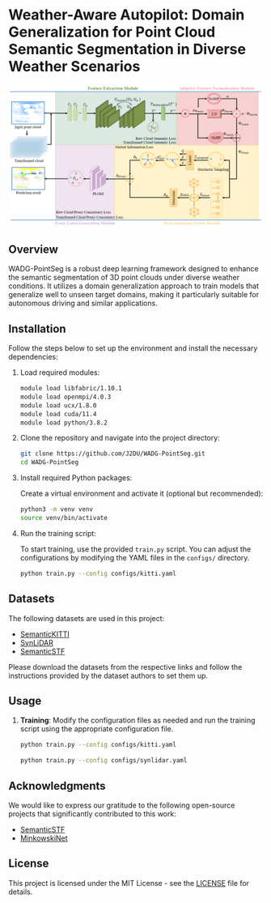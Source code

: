 # Weather-Aware Autopilot: Domain Generalization for Point Cloud Semantic Segmentation in Diverse Weather Scenarios

![Network Diagram](network.png)

## Overview

WADG-PointSeg is a robust deep learning framework designed to enhance the semantic segmentation of 3D point clouds under diverse weather conditions. It utilizes a domain generalization approach to train models that generalize well to unseen target domains, making it particularly suitable for autonomous driving and similar applications.

## Installation

Follow the steps below to set up the environment and install the necessary dependencies:

1. Load required modules:

    ```bash
    module load libfabric/1.10.1 
    module load openmpi/4.0.3
    module load ucx/1.8.0
    module load cuda/11.4
    module load python/3.8.2
    ```

2. Clone the repository and navigate into the project directory:

    ```bash
    git clone https://github.com/J2DU/WADG-PointSeg.git
    cd WADG-PointSeg
    ```

3. Install required Python packages:

    Create a virtual environment and activate it (optional but recommended):

    ```bash
    python3 -m venv venv
    source venv/bin/activate
    ```


4. Run the training script:

    To start training, use the provided `train.py` script. You can adjust the configurations by modifying the YAML files in the `configs/` directory.

    ```bash
    python train.py --config configs/kitti.yaml
    ```

## Datasets

The following datasets are used in this project:

- [SemanticKITTI](http://www.semantic-kitti.org/)
- [SynLiDAR](https://github.com/xiaoaoran/SynLiDAR)
- [SemanticSTF](https://github.com/xiaoaoran/SemanticSTF)

Please download the datasets from the respective links and follow the instructions provided by the dataset authors to set them up.

## Usage

1. **Training**: Modify the configuration files as needed and run the training script using the appropriate configuration file.

    ```bash
    python train.py --config configs/kitti.yaml
    ```
    ```bash
    python train.py --config configs/synlidar.yaml
    ```
## Acknowledgments

We would like to express our gratitude to the following open-source projects that significantly contributed to this work:

- [SemanticSTF](https://github.com/xiaoaoran/SemanticSTF)
- [MinkowskiNet](https://github.com/chrischoy/SpatioTemporalSegmentation)

## License

This project is licensed under the MIT License - see the [LICENSE](LICENSE) file for details.

